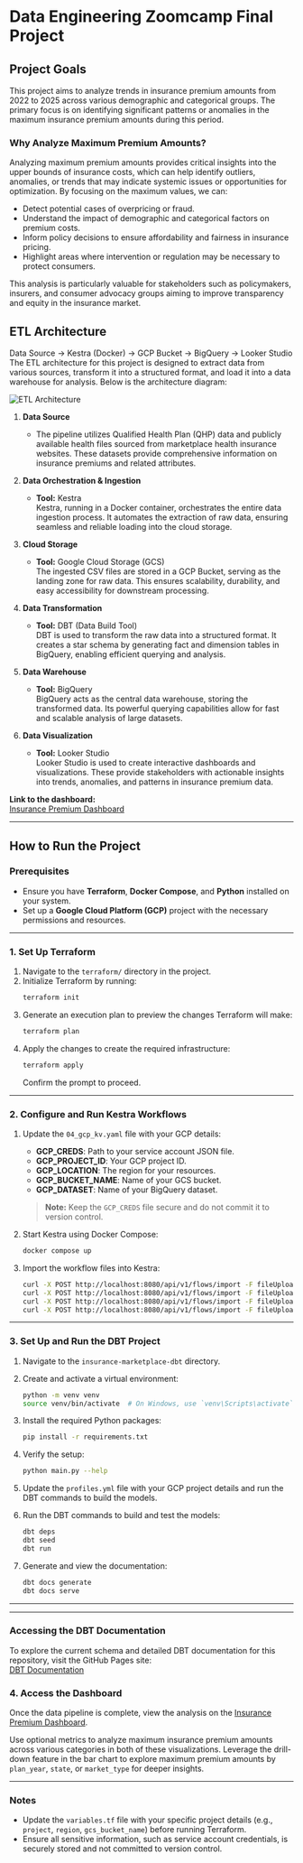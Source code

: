 # Data Engineering Zoomcamp Final Project

## Project Goals

This project aims to analyze trends in insurance premium amounts from 2022 to 2025 across various demographic and categorical groups. The primary focus is on identifying significant patterns or anomalies in the maximum insurance premium amounts during this period.  
### Why Analyze Maximum Premium Amounts?

Analyzing maximum premium amounts provides critical insights into the upper bounds of insurance costs, which can help identify outliers, anomalies, or trends that may indicate systemic issues or opportunities for optimization. By focusing on the maximum values, we can:

- Detect potential cases of overpricing or fraud.
- Understand the impact of demographic and categorical factors on premium costs.
- Inform policy decisions to ensure affordability and fairness in insurance pricing.
- Highlight areas where intervention or regulation may be necessary to protect consumers.

This analysis is particularly valuable for stakeholders such as policymakers, insurers, and consumer advocacy groups aiming to improve transparency and equity in the insurance market.

## ETL Architecture


Data Source → Kestra (Docker) → GCP Bucket → BigQuery → Looker Studio 
The ETL architecture for this project is designed to extract data from various sources, transform it into a structured format, and load it into a data warehouse for analysis. Below is the architecture diagram:

![ETL Architecture](image.png)


1. **Data Source**  
    - The pipeline utilizes Qualified Health Plan (QHP) data and publicly available health files sourced from marketplace health insurance websites. These datasets provide comprehensive information on insurance premiums and related attributes.

2. **Data Orchestration & Ingestion**  
    - **Tool:** Kestra  
      Kestra, running in a Docker container, orchestrates the entire data ingestion process. It automates the extraction of raw data, ensuring seamless and reliable loading into the cloud storage.

3. **Cloud Storage**  
    - **Tool:** Google Cloud Storage (GCS)  
      The ingested CSV files are stored in a GCP Bucket, serving as the landing zone for raw data. This ensures scalability, durability, and easy accessibility for downstream processing.

4. **Data Transformation**  
    - **Tool:** DBT (Data Build Tool)  
      DBT is used to transform the raw data into a structured format. It creates a star schema by generating fact and dimension tables in BigQuery, enabling efficient querying and analysis.

5. **Data Warehouse**  
    - **Tool:** BigQuery  
      BigQuery acts as the central data warehouse, storing the transformed data. Its powerful querying capabilities allow for fast and scalable analysis of large datasets.

6. **Data Visualization**  
    - **Tool:** Looker Studio  
      Looker Studio is used to create interactive dashboards and visualizations. These provide stakeholders with actionable insights into trends, anomalies, and patterns in insurance premium data.

**Link to the dashboard:**  
[Insurance Premium Dashboard](https://lookerstudio.google.com/reporting/5ef34b9e-ea05-4925-b5e8-c13f94593982)

---

## How to Run the Project

### Prerequisites
- Ensure you have **Terraform**, **Docker Compose**, and **Python** installed on your system.
- Set up a **Google Cloud Platform (GCP)** project with the necessary permissions and resources.

---

### 1. Set Up Terraform

1. Navigate to the `terraform/` directory in the project.
2. Initialize Terraform by running:
    ```sh
    terraform init
    ```
3. Generate an execution plan to preview the changes Terraform will make:
    ```sh
    terraform plan
    ```
4. Apply the changes to create the required infrastructure:
    ```sh
    terraform apply
    ```
    Confirm the prompt to proceed.

---

### 2. Configure and Run Kestra Workflows

1. Update the `04_gcp_kv.yaml` file with your GCP details:
    - **GCP_CREDS**: Path to your service account JSON file.
    - **GCP_PROJECT_ID**: Your GCP project ID.
    - **GCP_LOCATION**: The region for your resources.
    - **GCP_BUCKET_NAME**: Name of your GCS bucket.
    - **GCP_DATASET**: Name of your BigQuery dataset.

    > **Note:** Keep the `GCP_CREDS` file secure and do not commit it to version control.

2. Start Kestra using Docker Compose:
    ```sh
    docker compose up
    ```
3. Import the workflow files into Kestra:
    ```sh
    curl -X POST http://localhost:8080/api/v1/flows/import -F fileUpload=@flows/04_gcp_kv.yaml
    curl -X POST http://localhost:8080/api/v1/flows/import -F fileUpload=@flows/05_gcp_flow.yaml
    curl -X POST http://localhost:8080/api/v1/flows/import -F fileUpload=@flows/06_gcp_puf.yaml
    curl -X POST http://localhost:8080/api/v1/flows/import -F fileUpload=@flows/07_gcp_puf.yaml
    ```

---

### 3. Set Up and Run the DBT Project

1. Navigate to the `insurance-marketplace-dbt` directory.
2. Create and activate a virtual environment:
    ```sh
    python -m venv venv
    source venv/bin/activate  # On Windows, use `venv\Scripts\activate`
    ```
3. Install the required Python packages:
    ```sh
    pip install -r requirements.txt
    ```
4. Verify the setup:
    ```sh
    python main.py --help
    ```
5. Update the `profiles.yml` file with your GCP project details and run the DBT commands to build the models.

6. Run the DBT commands to build and test the models:
    ```sh
    dbt deps
    dbt seed
    dbt run
    ```
7. Generate and view the documentation:
    ```sh
    dbt docs generate
    dbt docs serve
    ```
---

---
### Accessing the DBT Documentation

To explore the current schema and detailed DBT documentation for this repository, visit the GitHub Pages site:  
[DBT Documentation](https://fsjoyti.github.io/dataeng-zoomcamp-final-project/)


### 4. Access the Dashboard

Once the data pipeline is complete, view the analysis on the [Insurance Premium Dashboard](https://lookerstudio.google.com/reporting/5ef34b9e-ea05-4925-b5e8-c13f94593982).

Use optional metrics to analyze maximum insurance premium amounts across various categories in both of these visualizations. Leverage the drill-down feature in the bar chart to explore maximum premium amounts by `plan_year`, `state`, or `market_type` for deeper insights. 

---

### Notes

- Update the `variables.tf` file with your specific project details (e.g., `project`, `region`, `gcs_bucket_name`) before running Terraform.
- Ensure all sensitive information, such as service account credentials, is securely stored and not committed to version control.

